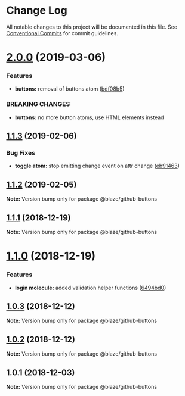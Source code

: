 # Change Log

All notable changes to this project will be documented in this file.
See [Conventional Commits](https://conventionalcommits.org) for commit guidelines.

# [2.0.0](https://github.com/BlazeSoftware/blaze/compare/@blaze/github-buttons@1.1.3...@blaze/github-buttons@2.0.0) (2019-03-06)


### Features

* **buttons:** removal of buttons atom ([bdf08b5](https://github.com/BlazeSoftware/blaze/commit/bdf08b5))


### BREAKING CHANGES

* **buttons:** no more button atoms, use HTML elements instead





## [1.1.3](https://github.com/BlazeUI/blaze/compare/@blaze/github-buttons@1.1.2...@blaze/github-buttons@1.1.3) (2019-02-06)

### Bug Fixes

- **toggle atom:** stop emitting change event on attr change ([eb91463](https://github.com/BlazeUI/blaze/commit/eb91463))

## [1.1.2](https://github.com/BlazeUI/blaze/compare/@blaze/github-buttons@1.1.1...@blaze/github-buttons@1.1.2) (2019-02-05)

**Note:** Version bump only for package @blaze/github-buttons

## [1.1.1](https://github.com/BlazeUI/blaze/compare/@blaze/github-buttons@1.1.0...@blaze/github-buttons@1.1.1) (2018-12-19)

**Note:** Version bump only for package @blaze/github-buttons

# [1.1.0](https://github.com/BlazeUI/blaze/compare/@blaze/github-buttons@1.0.3...@blaze/github-buttons@1.1.0) (2018-12-19)

### Features

- **login molecule:** added validation helper functions ([6494bd0](https://github.com/BlazeUI/blaze/commit/6494bd0))

## [1.0.3](https://github.com/BlazeUI/blaze/compare/@blaze/github-buttons@1.0.2...@blaze/github-buttons@1.0.3) (2018-12-12)

**Note:** Version bump only for package @blaze/github-buttons

## [1.0.2](https://github.com/BlazeUI/blaze/compare/@blaze/github-buttons@1.0.1...@blaze/github-buttons@1.0.2) (2018-12-12)

**Note:** Version bump only for package @blaze/github-buttons

## 1.0.1 (2018-12-03)

**Note:** Version bump only for package @blaze/github-buttons
